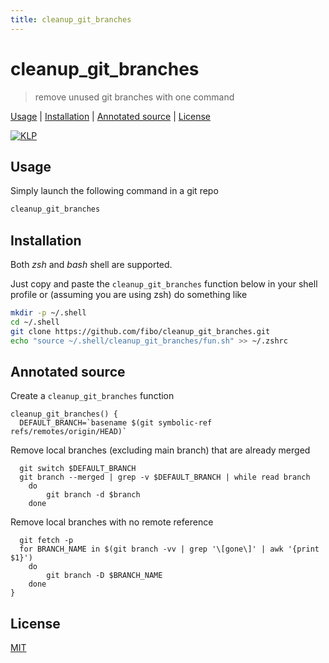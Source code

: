 ```yaml
---
title: cleanup_git_branches
---
```

# cleanup_git_branches

> remove unused git branches with one command

[Usage](#usage) |
[Installation](#installation) |
[Annotated source](#annotated-source) |
[License](#license)

[![KLP](https://fibo.github.io/svg/klp-badge.svg)](https://fibo.github.io/kiss-literate-programming)

## Usage

Simply launch the following command in a git repo

```sh
cleanup_git_branches
```

## Installation

Both *zsh* and *bash* shell are supported.

Just copy and paste the `cleanup_git_branches` function below in your shell profile or (assuming you are using zsh) do something like

```sh
mkdir -p ~/.shell
cd ~/.shell
git clone https://github.com/fibo/cleanup_git_branches.git
echo "source ~/.shell/cleanup_git_branches/fun.sh" >> ~/.zshrc
```

## Annotated source

Create a `cleanup_git_branches` function

    cleanup_git_branches() {
      DEFAULT_BRANCH=`basename $(git symbolic-ref refs/remotes/origin/HEAD)`

Remove local branches (excluding main branch) that are already merged

      git switch $DEFAULT_BRANCH
      git branch --merged | grep -v $DEFAULT_BRANCH | while read branch
      	do
      		git branch -d $branch
      	done

Remove local branches with no remote reference

      git fetch -p
      for BRANCH_NAME in $(git branch -vv | grep '\[gone\]' | awk '{print $1}')
      	do
      		git branch -D $BRANCH_NAME
      	done
    }

## License

[MIT](https://fibo.github.io/mit-license)

